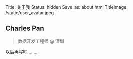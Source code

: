 Title: 关于我
Status: hidden
Save_as: about.html
TitleImage: /static/user_avatar.jpeg


## Charles Pan

> 数据开发工程师 @ 深圳

以后再写吧 ... ...
